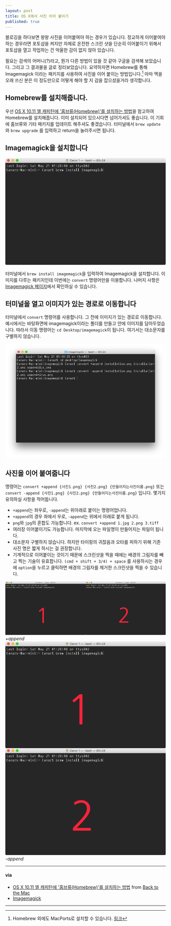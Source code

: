 ```yaml
---
layout: post
title: OS X에서 사진 이어 붙이기
published: true
---
```

블로깅을 하다보면 왕왕 사진을 이어붙여야 하는 경우가 있습니다. 정교하게 이어붙여야 하는 경우라면 포토샵을 켜지만 자체로 온전한 스크린 샷을 단순히 이어붙이기 위해서 포토샵을 열고 작업하는 건 억울한 감이 없지 않아 있습니다.

필요는 검색의 어머니(?)라고, 뭔가 다른 방법이 있을 것 같아 구글을 검색해 보았습니다. 그리고 그 결과물을 글로 정리보았습니다. 요약하자면 Homebrew를 통해 Imagemagick 이라는 패키지를 사용하여 사진을 이어 붙이는 방법입니다.[^1] 아마 맥을 오래 쓰신 분은 이 정도만으로 어떻게 해야 할 지 감을 잡으셨을거라 생각합니다.

[^1]: Homebrew 외에도 MacPorts로 설치할 수 있습니다. [링크](http://www.imagemagick.org/script/binary-releases.php)

## Homebrew를 설치해줍니다.

우선 [OS X 10.11 엘 캐피탄에 '홈브류(Homebrew)'를 설치하는 방법](http://macnews.tistory.com/3728)을 참고하여 Homebrew를 설치해줍니다. 이미 설치되어 있으시다면 넘어가셔도 좋습니다. 이 기회에 홈브류와 기타 패키지를 업데이트 해주셔도 좋겠습니다. 터미널에서 `brew update` 와 `brew upgrade` 를 입력하고 return을 눌러주시면 됩니다.

## Imagemagick을 설치합니다

![installation](/Resources/2016-05-21/installation.png)

터미널에서 `brew install imagemagick`을 입력하여 Imagemagick을 설치합니다. 이미지를 다루는 패키지인데 이번에는 `convert` 명령어만을 이용합니다. 나머지 사항은 [Imagemagick 페이지](http://www.imagemagick.org/script/index.php)에서 확인하실 수 있습니다. 

## 터미널을 열고 이미지가 있는 경로로 이동합니다

터미널에서 `convert` 명령어를 사용합니다. 그 전에 이미지가 있는 경로로 이동합니다. 예시에서는 바탕화면에 imagemagick이라는 폴더를 만들고 안에 이미지를 담아두었습니다. 따라서 이동 명령어는 `cd Desktop/imagemagick`이 됩니다. 여기서는 대소문자를 구별하지 않습니다.

![](/Resources/2016-05-21/conversion.png)

## 사진을 이어 붙여줍니다

명령어는 `convert +append {사진1.png} {사진2.png} {만들어지는사진이름.png}` 또는 `convert -append {사진1.png} {사진2.png} {만들어지는사진이름.png}` 입니다. 몇가지 유의하실 사항을 적어둡니다.

- `+append`는 좌우로, `-append`는 위아래로 붙이는 명령어업니다.
- `+append`의 경우 좌에서 우로, `-append`는 위에서 아래로 붙게 됩니다.
- `png`와 `jpg`의 혼합도 가능합니다. ex. `convert +append 1.jpg 2.png 3.tiff`
- 여러장 이어붙이기도 가능합니다. 마지막에 오는 파일명이 만들어지는 파일이 됩니다.
- 대소문자 구별하지 않습니다. 하지만 타이핑의 귀찮음과 오타를 피하기 위해 기존 사진 명은 짧게 하시는 걸 권장합니다.
- 기계적으로 이어붙이는 것이기 때문에 스크린샷을 찍을 때에는 배경의 그림자를 빼고 찍는 기술이 유효합니다. `(cmd + shift + 3/4) + space` 를 사용하시는 경우에 `option`을 누르고 클릭하면 배경의 그림자를 제거한 스크린샷을 찍을 수 있습니다.

![appendplus](/Resources/2016-05-21/appendplus.png)*+append* ![appendminus](/Resources/2016-05-21/appendminus.png)*-append*

- - -

#### via

- [OS X 10.11 엘 캐피탄에 '홈브류(Homebrew)'를 설치하는 방법](http://macnews.tistory.com/3728) from [Back to the Mac](http://macnews.tistory.com)
- [Imagemagick](http://www.imagemagick.org/script/index.php)

- - -
